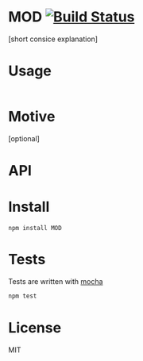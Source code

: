 # MOD [![Build Status](https://secure.travis-ci.org/fent/MOD.png)](http://travis-ci.org/fent/MOD)

[short consice explanation]


# Usage

```js
```


# Motive
[optional]


# API


# Install

    npm install MOD


# Tests
Tests are written with [mocha](http://visionmedia.github.com/mocha/)

```bash
npm test
```

# License
MIT
